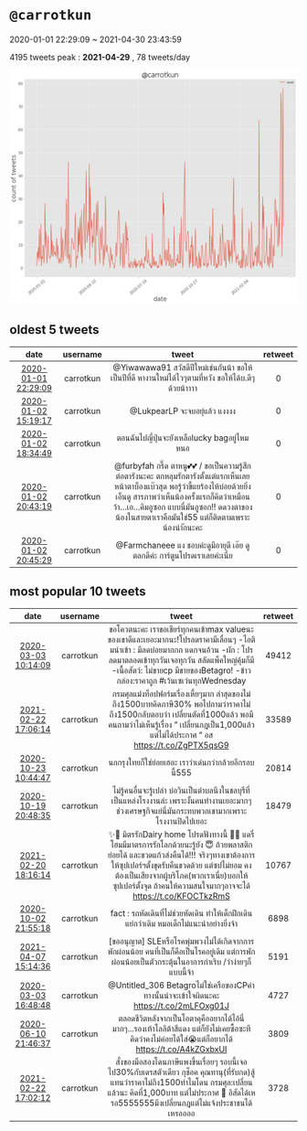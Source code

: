 # `@carrotkun`

2020-01-01 22:29:09 ~ 2021-04-30 23:43:59

4195 tweets
peak : __2021-04-29__ , 78 tweets/day

![count](https://raw.githubusercontent.com/nozomiyamada/twitter_analysis/main/graphs/@tweets/carrotkun_count.png)

## oldest 5 tweets

|date|username|tweet|retweet|
|:-:|:-:|:-:|:-:|
|[2020-01-01 22:29:09](https://twitter.com/carrotkun/status/1212395342294990849)|carrotkun|@Yiwawawa91 สวัสดีปีใหม่เช่นกันน้า ขอให้เป็นปีที่ดี หางานใหม่ได้ไวๆตามที่หวัง ขอให้ได้บ.ดีๆด้วยน้าาาา|0|
|[2020-01-02 15:19:17](https://twitter.com/carrotkun/status/1212649550650855424)|carrotkun|@LukpearLP จะจบอยุ่แล้ว แงงงง|0|
|[2020-01-02 18:34:49](https://twitter.com/carrotkun/status/1212698758435106816)|carrotkun|ตอนฉันไปญี่ปุ่นจะยังเหลือlucky bagอยู่ไหมหนอ|0|
|[2020-01-02 20:43:19](https://twitter.com/carrotkun/status/1212731095361286146)|carrotkun|@furbyfah กรี๊ด ตาหนู💕💕 / ขอเป็นความรู้สึกต่อตารังนะคะ ตกหลุมรักตารังตั้งแต่แรกเห็นเลย หน้าตาบ็องแบ๊วสุด พอรู้ว่าขี้แยร้องไห้บ่อยด้วยยิ่งเอ็นดู สารภาพว่าเห็นน้องครั้งแรกก็คิดว่าเหมือนว้า…เอ…คิมอูซอก แบบนี่มันอูซอก!! ดดวงตาของน้องในสายตาเราคือมันใช่55 แต่ก็ติดตามเพราะน้องน่าักนะคะ|0|
|[2020-01-02 20:45:29](https://twitter.com/carrotkun/status/1212731640482369541)|carrotkun|@Farmchaneee แง ชอบค่ะดูมีอายุดี เอ๊ย ดูตลกดีค่ะ การ์ตูนโปรดเราเลยค่ะเนี่ย|0|

## most popular 10 tweets

|date|username|tweet|retweet|
|:-:|:-:|:-:|:-:|
|[2020-03-03 10:14:09](https://twitter.com/carrotkun/status/1234678420002361344)|carrotkun|ขอโควตนะคะ   เราขอเชียร์ทุกคนเข้าmax valueนะ ของเขาดีและเยอะมากนะ!โปรลดราคามีเลื่อนๆ  -ไอติมนำเข้า : มีลดบ่อยมากกก แดกจนอ้วน -ผัก : โปรลดมาตลอดเข้าทุกวันเจอทุกวัน สลัดแพ็คใหญ่คุ้มก็มี -เนื้อสัตว์: ไม่ขายcp มีขายของBetagro! -ข้าวกล่อง:ราคาถูก  #เว้นเซเว่นทุกWednesday|49412|
|[2021-02-22 17:06:14](https://twitter.com/carrotkun/status/1363792206339842054)|carrotkun|กรมศุลแม่งท็อปฟอร์มเรี่องเหี้ยๆมาก ล่าสุดของไม่ถึง1500บาทคิดภาษี30%  พอไปถามว่าราคาไม่ถึง1500กลับตอบว่า เปลี่ยนตัดที่1000แล้ว พอมีคนถามว่าไม่เห็นรู้เรื่อง  “ เปลี่ยนกฎเป็น1,000แล้ว แต่ไม่ได้ประกาศ “  อส  https://t.co/ZgPTX5qsG9|33589|
|[2020-10-23 10:44:47](https://twitter.com/carrotkun/status/1319484891260542976)|carrotkun|นกกรุงใทยก็ใช่ย่อยเฮอะ เราว่าเด่นกว่ากล้วยอีกรอบนี้555|20814|
|[2020-10-19 20:48:35](https://twitter.com/carrotkun/status/1318187288954728448)|carrotkun|ไม่รู้คนอื่นจะรู้เปล่า  บ่อวินเป็นตำบลนึงในชลบุรีที่เป็นแหล่งโรงงานล่ะ เพราะงั้นคนทำงานเยอะมากๆ ช่วงเศรษฐกิจแย่นี่มันกระทบพวกเขามากเพราะโรงงานปิดไปเยอะ|18479|
|[2021-02-20 18:16:14](https://twitter.com/carrotkun/status/1363085047142703107)|carrotkun|✨🐄 มิตรรักDairy home โปรดฟังทางนี้ 🐄✨  แดรี่โฮมมีมาตรการรักโลกด้วยนะรู้ยัง 😇 ถ้วยพลาสติกย่อยได้ และขวดแก้วส่งคืนได้!!!  จริงๆทางเขาต้องการให้ซุปเปอร์ฯตั้งขุดรับคืนขวดด้วย แต่ซปไม่ยอม คงต้องเป็นเสียงจากผู้บริโภค(พวกเราเนี่ย)บอกให้ซุปเปอร์ตั้งจุด ถ้าคนให้ความสนใจมากๆอาจจะได้  https://t.co/KFOCTkzRmS|10767|
|[2020-10-02 21:55:18](https://twitter.com/carrotkun/status/1312043485227171851)|carrotkun|fact : รถหัดเดินที่ไม่ช่วยหัดเดิน  ทำให้เด็กฝึกเดินแย่กว่าเดิม หมอเด็กไม่แนะนำอย่างยิ่งจ้า|6898|
|[2021-04-07 15:14:36](https://twitter.com/carrotkun/status/1379709177858125824)|carrotkun|[ขออนุญาต]  SLEหรือโรคพุ่มพวงไม่ได้เกิดจากการพักผ่อนน้อย  คนที่เป็นก็คือเป็นโรคอยู่เดิม แต่การพักผ่อนน้อยเป็นตัวกระตุ้นในอาการกำเริบ  /ว่าง่ายๆก็แบบนี้จ้า|5191|
|[2020-03-03 16:48:48](https://twitter.com/carrotkun/status/1234777740198342656)|carrotkun|@Untitled_306 Betagroไม่ใช่เครือของCPค่า ทางนั้นน่าจะเข้าใจผิดนะคะ  https://t.co/2mLFOxg01J|4727|
|[2020-06-10 21:46:37](https://twitter.com/carrotkun/status/1270729083702263810)|carrotkun|ตลอดชีวิตหลังจากเป็นโอตาคุคืออยากได้ไอ้นี่มากๆ...รองเท้าโลลิต้าสีแดง  แต่ก็ยังไม่เคยซื้อซะที คิดว่าคงไม่ค่อยได้ใส่😭แต่ก็อยากได้  https://t.co/A4kZGxbxUI|3809|
|[2021-02-22 17:02:12](https://twitter.com/carrotkun/status/1363791189116411907)|carrotkun|สั่งของมือสองโดนภาษีแพงขึ้นเรื่อยๆ รอบนี้เจอไป30%กับเดรสตัวเดียว กุช็อค  คุณทานุ(ที่รับกด)สู้แทนว่าราคาไม่ถึง1500ทำไมโดน  กรมศุล:เปลี่ยนแล้วนะ คิดที่1,000บาท แต่ไม่ประกาศ 🌚  อิสัดได้เหรอ5555555มึงเปลี่ยนกฎแต่ไม่แจ้งประชาชนได้เหรออออ|3728|